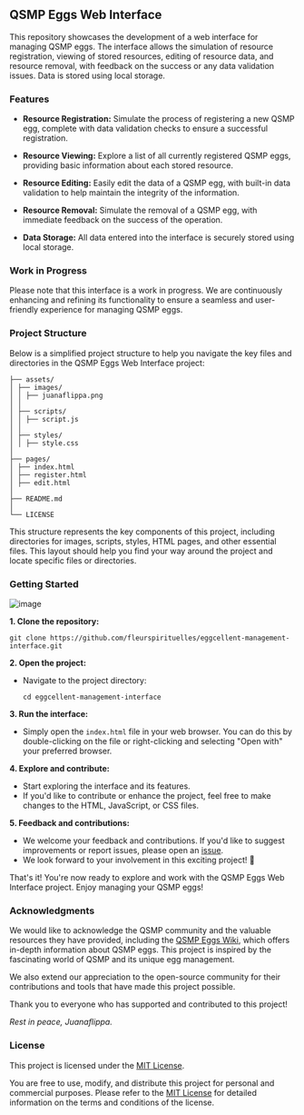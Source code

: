## QSMP Eggs Web Interface

This repository showcases the development of a web interface for managing QSMP eggs. The interface allows the simulation of resource registration, viewing of stored resources, editing of resource data, and resource removal, with feedback on the success or any data validation issues. Data is stored using local storage.

### Features

- **Resource Registration:** Simulate the process of registering a new QSMP egg, complete with data validation checks to ensure a successful registration.

- **Resource Viewing:** Explore a list of all currently registered QSMP eggs, providing basic information about each stored resource.

- **Resource Editing:** Easily edit the data of a QSMP egg, with built-in data validation to help maintain the integrity of the information.

- **Resource Removal:** Simulate the removal of a QSMP egg, with immediate feedback on the success of the operation.

- **Data Storage:** All data entered into the interface is securely stored using local storage.

### Work in Progress

Please note that this interface is a work in progress. We are continuously enhancing and refining its functionality to ensure a seamless and user-friendly experience for managing QSMP eggs.

### Project Structure

Below is a simplified project structure to help you navigate the key files and directories in the QSMP Eggs Web Interface project:

  ```
  ├── assets/
  │ ├── images/
  │ │ ├── juanaflippa.png
  │ │
  │ ├── scripts/
  │ │ ├── script.js
  │ │
  │ ├── styles/
  │ │ ├── style.css
  │
  ├── pages/
  │ ├── index.html
  │ ├── register.html
  │ ├── edit.html
  │
  ├── README.md
  │
  └── LICENSE
  ```

This structure represents the key components of this project, including directories for images, scripts, styles, HTML pages, and other essential files. This layout should help you find your way around the project and locate specific files or directories.

### Getting Started

![image](https://github.com/fleurspirituelles/eggcellent-management-interface/assets/132085026/79646c54-d4c1-429e-bfb0-61ca24df1743)

**1. Clone the repository:**
  ```
  git clone https://github.com/fleurspirituelles/eggcellent-management-interface.git
  ```

**2. Open the project:**
- Navigate to the project directory:
  ```
  cd eggcellent-management-interface
  ```

**3. Run the interface:**
- Simply open the `index.html` file in your web browser. You can do this by double-clicking on the file or right-clicking and selecting "Open with" your preferred browser.

**4. Explore and contribute:**
- Start exploring the interface and its features.
- If you'd like to contribute or enhance the project, feel free to make changes to the HTML, JavaScript, or CSS files.

**5. Feedback and contributions:**
- We welcome your feedback and contributions. If you'd like to suggest improvements or report issues, please open an [issue](https://github.com/fleurspirituelles/eggcellent-management-interface/issues).
- We look forward to your involvement in this exciting project! 🥚

That's it! You're now ready to explore and work with the QSMP Eggs Web Interface project. Enjoy managing your QSMP eggs!

### Acknowledgments

We would like to acknowledge the QSMP community and the valuable resources they have provided, including the [QSMP Eggs Wiki](https://qsmp.fandom.com/wiki/Eggs), which offers in-depth information about QSMP eggs. This project is inspired by the fascinating world of QSMP and its unique egg management.

We also extend our appreciation to the open-source community for their contributions and tools that have made this project possible.

Thank you to everyone who has supported and contributed to this project!

*Rest in peace, Juanaflippa.*

### License

This project is licensed under the [MIT License](LICENSE).

You are free to use, modify, and distribute this project for personal and commercial purposes. Please refer to the [MIT License](https://opensource.org/licenses/MIT) for detailed information on the terms and conditions of the license.
